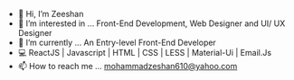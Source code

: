 - 👋 Hi, I’m Zeeshan 
- 👀 I’m interested in ... Front-End Development, Web Designer and UI/ UX Designer
- 🌱 I’m currently ... An Entry-level Front-End Developer
- 💻 ReactJS | Javascript | HTML | CSS | LESS | Material-Ui | Email.Js
- 📫 How to reach me ... mohammadzeshan610@yahoo.com

<!---
MohammadZeeshanQ/MohammadZeeshanQ is a ✨ special ✨ repository because its `README.md` (this file) appears on your GitHub profile.
You can click the Preview link to take a look at your changes.
--->
